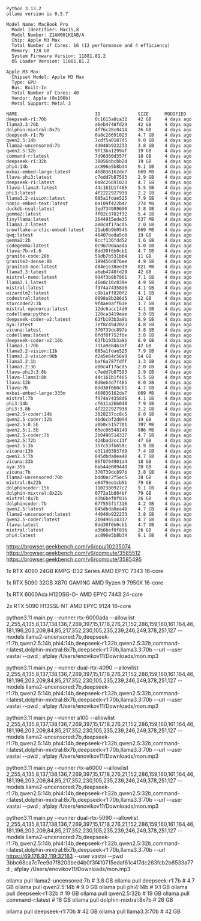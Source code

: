 ```
Python 3.13.2
ollama version is 0.5.7

Model Name: MacBook Pro
  Model Identifier: Mac15,8
  Model Number: Z1AW001KQAB/A
  Chip: Apple M3 Max
  Total Number of Cores: 16 (12 performance and 4 efficiency)
  Memory: 128 GB
  System Firmware Version: 11881.81.2
  OS Loader Version: 11881.81.2

Apple M3 Max:
  Chipset Model: Apple M3 Max
  Type: GPU
  Bus: Built-In
  Total Number of Cores: 40
  Vendor: Apple (0x106b)
  Metal Support: Metal 3

NAME                             ID              SIZE      MODIFIED   
deepseek-r1:70b                  0c1615a8ca32    42 GB     4 days ago    
llama3.3:70b                     a6eb4748fd29    42 GB     4 days ago    
dolphin-mixtral:8x7b             4f76c28c0414    26 GB     4 days ago    
deepseek-r1:7b                   0a8c26691023    4.7 GB    4 days ago    
qwen2.5:14b                      7cdf5a0187d5    9.0 GB    4 days ago    
llama2-uncensored:7b             44040b922233    3.8 GB    4 days ago    
qwen2.5:32b                      9f13ba1299af    19 GB     4 days ago    
command-r:latest                 7d96360d357f    18 GB     4 days ago    
deepseek-r1:32b                  38056bbcbb2d    19 GB     4 days ago    
phi4:14b                         ac896e5b8b34    9.1 GB    4 days ago    
mxbai-embed-large:latest         468836162de7    669 MB    4 days ago    
llava-phi3:latest                c7edd7b87593    2.9 GB    4 days ago    
deepseek-r1:latest               0a8c26691023    4.7 GB    4 days ago    
llava-llama3:latest              44c161b1f465    5.5 GB    4 days ago    
phi3:latest                      4f2222927938    2.2 GB    4 days ago    
llama3.2-vision:latest           085a1fdae525    7.9 GB    4 days ago    
nomic-embed-text:latest          0a109f422b47    274 MB    4 days ago    
duckdb-nsql:latest               3ed734989690    3.8 GB    4 days ago    
gemma2:latest                    ff02c3702f32    5.4 GB    4 days ago    
tinyllama:latest                 2644915ede35    637 MB    4 days ago    
llama3.2:latest                  a80c4f17acd5    2.0 GB    4 days ago    
snowflake-arctic-embed:latest    21ab8b9b0545    669 MB    4 days ago    
qwq:latest                       46407beda5c0    19 GB     4 days ago    
gemma2:2b                        8ccf136fdd52    1.6 GB    4 days ago    
codegemma:latest                 0c96700aaada    5.0 GB    4 days ago    
llava:7b-v1.6                    8dd30f6b0cb1    4.7 GB    4 days ago    
granite-code:20b                 59db7b531bb4    11 GB     4 days ago    
granite3-dense:8b                199456d876ee    4.9 GB    4 days ago    
granite3-moe:latest              d84e1e38ee39    821 MB    4 days ago    
llama3.3:latest                  a6eb4748fd29    42 GB     4 days ago    
mistral-nemo:latest              994f3b8b7801    7.1 GB    4 days ago    
llama3.1:latest                  46e0c10c039e    4.9 GB    4 days ago    
mistral:latest                   f974a74358d6    4.1 GB    4 days ago    
wizardlm2:latest                 c9b1aff820f2    4.1 GB    4 days ago    
codestral:latest                 0898a8b286d5    12 GB     4 days ago    
starcoder2:3b                    9f4ae0aff61e    1.7 GB    4 days ago    
mistral-openorca:latest          12dc6acc14d0    4.1 GB    4 days ago    
codellama:python                 120ca3419eae    3.8 GB    4 days ago    
deepseek-coder-v2:latest         63fb193b3a9b    8.9 GB    4 days ago    
aya:latest                       7ef8c4942023    4.8 GB    4 days ago    
vicuna:latest                    370739dc897b    3.8 GB    4 days ago    
codellama:latest                 8fdf8f752f6e    3.8 GB    4 days ago    
deepseek-coder-v2:16b            63fb193b3a9b    8.9 GB    4 days ago    
llama3.1:70b                     711a9e8463af    42 GB     4 days ago    
llama3.2-vision:11b              085a1fdae525    7.9 GB    4 days ago    
llama3.2-vision:90b              d2a5e64c56a9    54 GB     4 days ago    
llama3.2:1b                      baf6a787fdff    1.3 GB    4 days ago    
llama3.2:3b                      a80c4f17acd5    2.0 GB    4 days ago    
llava-phi3:3.8b                  c7edd7b87593    2.9 GB    4 days ago    
llava-llama3:8b                  44c161b1f465    5.5 GB    4 days ago    
llava:13b                        0d0eb4d7f485    8.0 GB    4 days ago    
llava:7b                         8dd30f6b0cb1    4.7 GB    4 days ago    
mxbai-embed-large:335m           468836162de7    669 MB    4 days ago    
mistral:7b                       f974a74358d6    4.1 GB    4 days ago    
phi3:14b                         cf611a26b048    7.9 GB    4 days ago    
phi3:3.8b                        4f2222927938    2.2 GB    4 days ago    
qwen2.5-coder:14b                3028237cc8c5    9.0 GB    4 days ago    
qwen2.5-coder:32b                4bd6cbf2d094    19 GB     4 days ago
qwen2.5:0.5b                     a8b0c5157701    397 MB    4 days ago    
qwen2.5:1.5b                     65ec06548149    986 MB    4 days ago    
qwen2.5-coder:7b                 2b0496514337    4.7 GB    4 days ago    
qwen2.5:72b                      424bad2cc13f    47 GB     4 days ago    
qwen2.5:3b                       357c53fb659c    1.9 GB    4 days ago    
vicuna:13b                       e311d03837d9    7.4 GB    4 days ago    
qwen2.5:7b                       845dbda0ea48    4.7 GB    4 days ago    
vicuna:33b                       86f0704901a4    18 GB     4 days ago    
aya:35b                          bab44e009440    20 GB     4 days ago    
vicuna:7b                        370739dc897b    3.8 GB    4 days ago    
llama2-uncensored:70b            bdd0ec2f5ec5    38 GB     4 days ago    
mixtral:8x22b                    e8479ee1cb51    79 GB     4 days ago    
dolphincoder:15b                 1102380927c2    9.1 GB    4 days ago    
dolphin-mixtral:8x22b            0772a1b884bf    79 GB     4 days ago    
mixtral:8x7b                     a3b6bef0f836    26 GB     4 days ago    
dolphincoder:7b                  677555f1f316    4.2 GB    4 days ago    
qwen2.5:latest                   845dbda0ea48    4.7 GB    4 days ago    
llama2-uncensored:latest         44040b922233    3.8 GB    4 days ago    
qwen2.5-coder:latest             2b0496514337    4.7 GB    4 days ago    
llava:latest                     8dd30f6b0cb1    4.7 GB    4 days ago    
mixtral:latest                   a3b6bef0f836    26 GB     4 days ago    
phi4:latest                      ac896e5b8b34    9.1 GB    4 days ago    
```

https://browser.geekbench.com/v6/cpu/10235074  
https://browser.geekbench.com/v6/compute/3585512  
https://browser.geekbench.com/v6/compute/3585495  

1x RTX 4090 24GB
KMPG-D32 Series
AMD EPYC 7343 16-core

1x RTX 5090 32GB
X870 GAMING
AMD Ryzen 9 7950X 16-core

1x RTX 6000Ada
H12DSG-O-
AMD EPYC 7443 24-core

2x RTX 5090
H13SSL-NT
AMD EPYC 9124 16-core

python3.11 main.py --runner rtx-6000ada --allowlist 2,255,4,135,8,137,138,136,7,269,397,15,17,18,276,21,152,286,159,160,161,164,46,181,196,203,209,84,85,217,352,230,105,235,239,246,249,378,251,127 --models llama2-uncensored:7b,deepseek-r1:7b,qwen2.5:14b,phi4:14b,deepseek-r1:32b,qwen2.5:32b,command-r:latest,dolphin-mixtral:8x7b,deepseek-r1:70b,llama3.3:70b --url  --user vastai --pwd  ; afplay /Users/enovikov11/Downloads/mon.mp3

python3.11 main.py --runner dual-rtx-4090 --allowlist 2,255,4,135,8,137,138,136,7,269,397,15,17,18,276,21,152,286,159,160,161,164,46,181,196,203,209,84,85,217,352,230,105,235,239,246,249,378,251,127 --models llama2-uncensored:7b,deepseek-r1:7b,qwen2.5:14b,phi4:14b,deepseek-r1:32b,qwen2.5:32b,command-r:latest,dolphin-mixtral:8x7b,deepseek-r1:70b,llama3.3:70b --url  --user vastai --pwd ; afplay /Users/enovikov11/Downloads/mon.mp3

python3.11 main.py --runner a100 --allowlist 2,255,4,135,8,137,138,136,7,269,397,15,17,18,276,21,152,286,159,160,161,164,46,181,196,203,209,84,85,217,352,230,105,235,239,246,249,378,251,127 --models llama2-uncensored:7b,deepseek-r1:7b,qwen2.5:14b,phi4:14b,deepseek-r1:32b,qwen2.5:32b,command-r:latest,dolphin-mixtral:8x7b,deepseek-r1:70b,llama3.3:70b --url  --user vastai --pwd ; afplay /Users/enovikov11/Downloads/mon.mp3

python3.11 main.py --runner rtx-a6000 --allowlist 2,255,4,135,8,137,138,136,7,269,397,15,17,18,276,21,152,286,159,160,161,164,46,181,196,203,209,84,85,217,352,230,105,235,239,246,249,378,251,127 --models llama2-uncensored:7b,deepseek-r1:7b,qwen2.5:14b,phi4:14b,deepseek-r1:32b,qwen2.5:32b,command-r:latest,dolphin-mixtral:8x7b,deepseek-r1:70b,llama3.3:70b --url  --user vastai --pwd ; afplay /Users/enovikov11/Downloads/mon.mp3

python3.11 main.py --runner dual-rtx-5090 --allowlist 2,255,4,135,8,137,138,136,7,269,397,15,17,18,276,21,152,286,159,160,161,164,46,181,196,203,209,84,85,217,352,230,105,235,239,246,249,378,251,127 --models llama2-uncensored:7b,deepseek-r1:7b,qwen2.5:14b,phi4:14b,deepseek-r1:32b,qwen2.5:32b,command-r:latest,dolphin-mixtral:8x7b,deepseek-r1:70b,llama3.3:70b --url https://69.176.92.119:32183 --user vastai --pwd 3bbc68ca7c7ee9d7f8203bed4b0f3f410715edaf61c417dc263fcb2b8533a77d ; afplay /Users/enovikov11/Downloads/mon.mp3

ollama pull llama2-uncensored:7b  # 3.8 GB
ollama pull deepseek-r1:7b        # 4.7 GB
ollama pull qwen2.5:14b           # 9.0 GB
ollama pull phi4:14b              # 9.1 GB
ollama pull deepseek-r1:32b       # 19 GB
ollama pull qwen2.5:32b           # 19 GB
ollama pull command-r:latest      # 18 GB
ollama pull dolphin-mixtral:8x7b  # 26 GB

ollama pull deepseek-r1:70b       # 42 GB
ollama pull llama3.3:70b          # 42 GB

